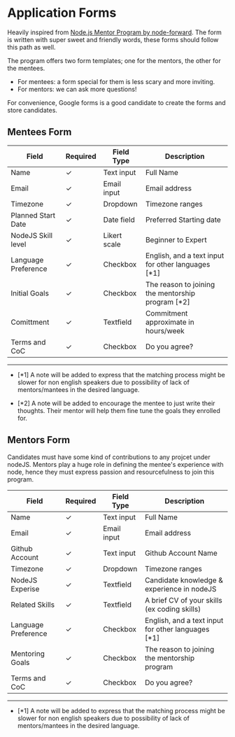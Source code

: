 # Application Forms

Heavily inspired from [Node.js Mentor Program by node-forward](https://docs.google.com/forms/d/e/1FAIpQLSf3aR7asv-flRgPTz7Csi9ILAGyPU2iGgid3OIOe7l9J8AxjA/viewform). The form is written with super sweet and friendly words, these forms should follow this path as well.

The program offers two form templates; one for the mentors, the other for the mentees.
  - For mentees: a form special for them is less scary and more inviting.
  - For mentors: we can ask more questions!

For convenience, Google forms is a good candidate to create the forms and store candidates.


## Mentees Form

| Field               | Required | Field Type   | Description                                        |
|---------------------|----------|--------------|----------------------------------------------------|
| Name                | ✓        | Text input   | Full Name                                          |
| Email               | ✓        | Email input  | Email address                                      |
| Timezone            | ✓        | Dropdown     | Timezone ranges                                    |
| Planned Start Date  | ✓        | Date field   | Preferred Starting date                            |
| NodeJS Skill level  | ✓        | Likert scale | Beginner to Expert                                 |
| Language Preference | ✓        | Checkbox     | English, and a text input for other languages [*1] |
| Initial Goals       | ✓        | Checkbox     | The reason to joining the mentorship program [*2]  |
| Comittment          | ✓        | Textfield    | Commitment approximate in hours/week               |
| Terms and CoC       | ✓        | Checkbox     | Do you agree?                                      |


__________________________

- [\*1] A note will be added to express that the matching process might be slower for non english speakers due to possibility of lack of mentors/mantees in the desired language.

- [\*2] A note will be added to encourage the mentee to just write their thoughts. Their mentor will help them fine tune the goals they enrolled for.


## Mentors Form

Candidates must have some kind of contributions to any projcet under nodeJS. Mentors play a huge role in defining the mentee's experience with node, hence they must express passion and resourcefulness to join this program.


| Field               | Required | Field Type   | Description                                        |
|---------------------|----------|--------------|----------------------------------------------------|
| Name                | ✓        | Text input   | Full Name                                          |
| Email               | ✓        | Email input  | Email address                                      |
| Github Account      | ✓        | Text input   | Github Account Name                                |
| Timezone            | ✓        | Dropdown     | Timezone ranges                                    |
| NodeJS Experise     | ✓        | Textfield    | Candidate knowledge & experience in nodeJS         |
| Related Skills      | ✓        | Textfield    | A brief CV of your skills (ex coding skills)       |
| Language Preference | ✓        | Checkbox     | English, and a text input for other languages [*1] |
| Mentoring Goals     | ✓        | Checkbox     | The reason to joining the mentorship program       |
| Terms and CoC       | ✓        | Checkbox     | Do you agree?                                      |


__________________________

- [\*1] A note will be added to express that the matching process might be slower for non english speakers due to possibility of lack of mentors/mantees in the desired language.


